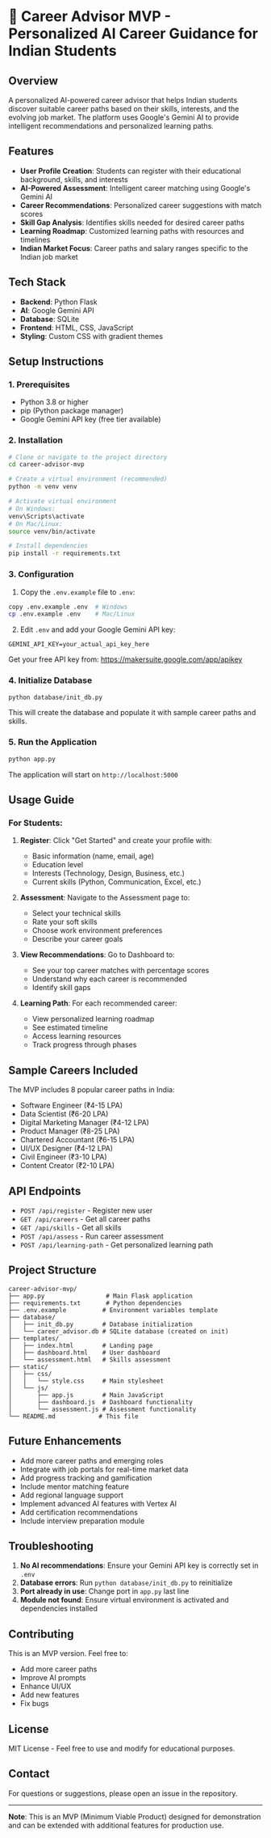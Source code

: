 # 🎯 Career Advisor MVP - Personalized AI Career Guidance for Indian Students

## Overview
A personalized AI-powered career advisor that helps Indian students discover suitable career paths based on their skills, interests, and the evolving job market. The platform uses Google's Gemini AI to provide intelligent recommendations and personalized learning paths.

## Features
- **User Profile Creation**: Students can register with their educational background, skills, and interests
- **AI-Powered Assessment**: Intelligent career matching using Google's Gemini AI
- **Career Recommendations**: Personalized career suggestions with match scores
- **Skill Gap Analysis**: Identifies skills needed for desired career paths
- **Learning Roadmap**: Customized learning paths with resources and timelines
- **Indian Market Focus**: Career paths and salary ranges specific to the Indian job market

## Tech Stack
- **Backend**: Python Flask
- **AI**: Google Gemini API
- **Database**: SQLite
- **Frontend**: HTML, CSS, JavaScript
- **Styling**: Custom CSS with gradient themes

## Setup Instructions

### 1. Prerequisites
- Python 3.8 or higher
- pip (Python package manager)
- Google Gemini API key (free tier available)

### 2. Installation

```bash
# Clone or navigate to the project directory
cd career-advisor-mvp

# Create a virtual environment (recommended)
python -m venv venv

# Activate virtual environment
# On Windows:
venv\Scripts\activate
# On Mac/Linux:
source venv/bin/activate

# Install dependencies
pip install -r requirements.txt
```

### 3. Configuration

1. Copy the `.env.example` file to `.env`:
```bash
copy .env.example .env  # Windows
cp .env.example .env    # Mac/Linux
```

2. Edit `.env` and add your Google Gemini API key:
```
GEMINI_API_KEY=your_actual_api_key_here
```

Get your free API key from: https://makersuite.google.com/app/apikey

### 4. Initialize Database

```bash
python database/init_db.py
```

This will create the database and populate it with sample career paths and skills.

### 5. Run the Application

```bash
python app.py
```

The application will start on `http://localhost:5000`

## Usage Guide

### For Students:

1. **Register**: Click "Get Started" and create your profile with:
   - Basic information (name, email, age)
   - Education level
   - Interests (Technology, Design, Business, etc.)
   - Current skills (Python, Communication, Excel, etc.)

2. **Assessment**: Navigate to the Assessment page to:
   - Select your technical skills
   - Rate your soft skills
   - Choose work environment preferences
   - Describe your career goals

3. **View Recommendations**: Go to Dashboard to:
   - See your top career matches with percentage scores
   - Understand why each career is recommended
   - Identify skill gaps

4. **Learning Path**: For each recommended career:
   - View personalized learning roadmap
   - See estimated timeline
   - Access learning resources
   - Track progress through phases

## Sample Careers Included

The MVP includes 8 popular career paths in India:
- Software Engineer (₹4-15 LPA)
- Data Scientist (₹6-20 LPA)
- Digital Marketing Manager (₹4-12 LPA)
- Product Manager (₹8-25 LPA)
- Chartered Accountant (₹6-15 LPA)
- UI/UX Designer (₹4-12 LPA)
- Civil Engineer (₹3-10 LPA)
- Content Creator (₹2-10 LPA)

## API Endpoints

- `POST /api/register` - Register new user
- `GET /api/careers` - Get all career paths
- `GET /api/skills` - Get all skills
- `POST /api/assess` - Run career assessment
- `POST /api/learning-path` - Get personalized learning path

## Project Structure

```
career-advisor-mvp/
├── app.py                 # Main Flask application
├── requirements.txt       # Python dependencies
├── .env.example          # Environment variables template
├── database/
│   ├── init_db.py        # Database initialization
│   └── career_advisor.db # SQLite database (created on init)
├── templates/
│   ├── index.html        # Landing page
│   ├── dashboard.html    # User dashboard
│   └── assessment.html   # Skills assessment
├── static/
│   ├── css/
│   │   └── style.css     # Main stylesheet
│   └── js/
│       ├── app.js        # Main JavaScript
│       ├── dashboard.js  # Dashboard functionality
│       └── assessment.js # Assessment functionality
└── README.md            # This file
```

## Future Enhancements

- Add more career paths and emerging roles
- Integrate with job portals for real-time market data
- Add progress tracking and gamification
- Include mentor matching feature
- Add regional language support
- Implement advanced AI features with Vertex AI
- Add certification recommendations
- Include interview preparation module

## Troubleshooting

1. **No AI recommendations**: Ensure your Gemini API key is correctly set in `.env`
2. **Database errors**: Run `python database/init_db.py` to reinitialize
3. **Port already in use**: Change port in `app.py` last line
4. **Module not found**: Ensure virtual environment is activated and dependencies installed

## Contributing

This is an MVP version. Feel free to:
- Add more career paths
- Improve AI prompts
- Enhance UI/UX
- Add new features
- Fix bugs

## License

MIT License - Feel free to use and modify for educational purposes.

## Contact

For questions or suggestions, please open an issue in the repository.

---

**Note**: This is an MVP (Minimum Viable Product) designed for demonstration and can be extended with additional features for production use.
